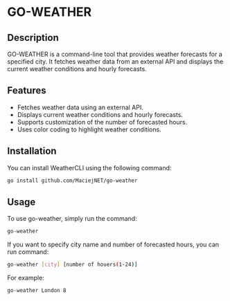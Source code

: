 # GO-WEATHER

## Description

GO-WEATHER is a command-line tool that provides weather forecasts for a specified city. It fetches weather data from an external API and displays the current weather conditions and hourly forecasts.

## Features

- Fetches weather data using an external API.
- Displays current weather conditions and hourly forecasts.
- Supports customization of the number of forecasted hours.
- Uses color coding to highlight weather conditions.

## Installation

You can install WeatherCLI using the following command:
```sh
go install github.com/MaciejNET/go-weather
```

## Usage
To use go-weather, simply run the command:
```sh
go-weather
```
If you want to specify city name and number of forecasted hours, you can run command:
```sh
go-weather [city] [number of houers(1-24)]
```
For example:
```sh
go-weather London 8
```